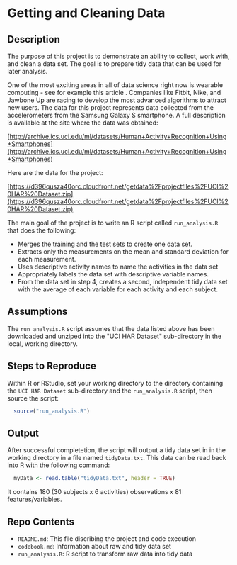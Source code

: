 Getting and Cleaning Data
=========================

Description
-----------

The purpose of this project is to demonstrate an ability to collect, work 
with, and clean a data set. The goal is to prepare tidy data that can be 
used for later analysis. 

One of the most exciting areas in all of data science right now is wearable 
computing - see for example this article . Companies like Fitbit, Nike, 
and Jawbone Up are racing to develop the most advanced algorithms to 
attract new users. The data for this project represents data collected 
from the accelerometers from the Samsung Galaxy S smartphone. 
A full description is available at the site where the data was obtained: 

[http://archive.ics.uci.edu/ml/datasets/Human+Activity+Recognition+Using+Smartphones](http://archive.ics.uci.edu/ml/datasets/Human+Activity+Recognition+Using+Smartphones)

Here are the data for the project: 

[https://d396qusza40orc.cloudfront.net/getdata%2Fprojectfiles%2FUCI%20HAR%20Dataset.zip](https://d396qusza40orc.cloudfront.net/getdata%2Fprojectfiles%2FUCI%20HAR%20Dataset.zip)

The main goal of the project is to write an R script called `run_analysis.R` that does the following:

* Merges the training and the test sets to create one data set.
* Extracts only the measurements on the mean and standard deviation for each measurement. 
* Uses descriptive activity names to name the activities in the data set
* Appropriately labels the data set with descriptive variable names. 
* From the data set in step 4, creates a second, independent tidy data set with the average of each variable for each activity and each subject.

Assumptions
-----------

The `run_analysis.R` script assumes that the data listed above has been 
downloaded and unziped into the "UCI HAR Dataset" sub-directory 
in the local, working directory.

Steps to Reproduce
------------------
Within R or RStudio, set your working directory to the directory containing
the `UCI HAR Dataset` sub-directory and the `run_analysis.R` script, then
source the script:

```r
  source("run_analysis.R")
```

Output
------
After successful completetion, the script will output a tidy data set in
in the working directory in a file named `tidyData.txt`. This data can be 
read back into R with the following command:

```r
  myData <- read.table("tidyData.txt", header = TRUE)
```

It contains 180 (30 subjects x 6 activities) observations x 81 features/variables.

Repo Contents
-------------
* `README.md`: This file discribing the project and code execution
* `codebook.md`: Information about raw and tidy data set
* `run_analysis.R`: R script to transform raw data into tidy data
